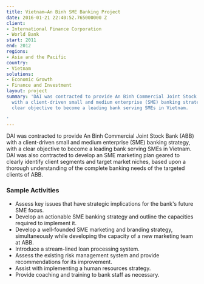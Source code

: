 ```yaml
---
title: Vietnam—An Binh SME Banking Project
date: 2016-01-21 22:40:52.765000000 Z
client:
- International Finance Corporation
- World Bank
start: 2011
end: 2012
regions:
- Asia and the Pacific
country:
- Vietnam
solutions:
- Economic Growth
- Finance and Investment
layout: project
summary: 'DAI was contracted to provide An Binh Commercial Joint Stock Bank (ABB)
  with a client-driven small and medium enterprise (SME) banking strategy, with a
  clear objective to become a leading bank serving SMEs in Vietnam.

'
---
```


DAI was contracted to provide An Binh Commercial Joint Stock Bank (ABB) with a client-driven small and medium enterprise (SME) banking strategy, with a clear objective to become a leading bank serving SMEs in Vietnam. DAI was also contracted to develop an SME marketing plan geared to clearly identify client segments and target market niches, based upon a thorough understanding of the complete banking needs of the targeted clients of ABB.

###  Sample Activities

* Assess key issues that have strategic implications for the bank's future SME focus.
* Develop an actionable SME banking strategy and outline the capacities required to implement it.
* Develop a well-founded SME marketing and branding strategy, simultaneously while developing the capacity of a new marketing team at ABB.
* Introduce a stream-lined loan processing system.
* Assess the existing risk management system and provide recommendations for its improvement.
* Assist with implementing a human resources strategy.
* Provide coaching and training to bank staff as necessary.
